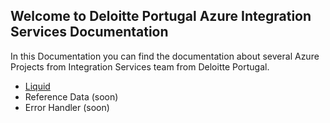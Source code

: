## Welcome to Deloitte Portugal Azure Integration Services Documentation

In this Documentation you can find the documentation about several Azure Projects from Integration Services team from Deloitte Portugal.

- [Liquid](./CustomFilters.html)
- Reference Data (soon)
- Error Handler (soon)


